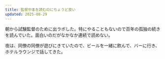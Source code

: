 ```yaml
---
title: 監督中本を読むのにちょうど良い
updated: 2025-08-29
---
```

朝から試験監督のために出ラボした。特にやることもないので百年の孤独の続きを読んでいた。面白いのだがなかなか連続で読めない。

夜は、同僚の同僚が遊びにきていたので、ビールを一緒に飲んで、バーに行き、ホテルラウンジで話してきた。